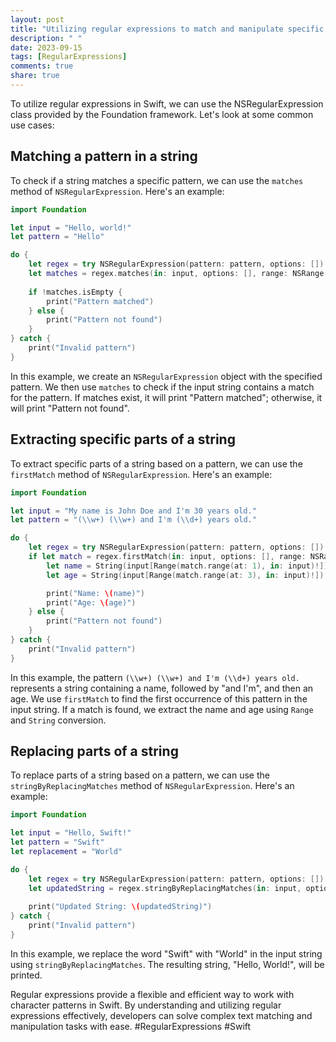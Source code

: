 ```yaml
---
layout: post
title: "Utilizing regular expressions to match and manipulate specific characters in Swift"
description: " "
date: 2023-09-15
tags: [RegularExpressions]
comments: true
share: true
---
```


To utilize regular expressions in Swift, we can use the NSRegularExpression class provided by the Foundation framework. Let's look at some common use cases:

## Matching a pattern in a string

To check if a string matches a specific pattern, we can use the `matches` method of `NSRegularExpression`. Here's an example:

```swift
import Foundation

let input = "Hello, world!"
let pattern = "Hello"

do {
    let regex = try NSRegularExpression(pattern: pattern, options: [])
    let matches = regex.matches(in: input, options: [], range: NSRange(location: 0, length: input.utf16.count))
    
    if !matches.isEmpty {
        print("Pattern matched")
    } else {
        print("Pattern not found")
    }
} catch {
    print("Invalid pattern")
}
```

In this example, we create an `NSRegularExpression` object with the specified pattern. We then use `matches` to check if the input string contains a match for the pattern. If matches exist, it will print "Pattern matched"; otherwise, it will print "Pattern not found".

## Extracting specific parts of a string

To extract specific parts of a string based on a pattern, we can use the `firstMatch` method of `NSRegularExpression`. Here's an example:

```swift
import Foundation

let input = "My name is John Doe and I'm 30 years old."
let pattern = "(\\w+) (\\w+) and I'm (\\d+) years old."

do {
    let regex = try NSRegularExpression(pattern: pattern, options: [])
    if let match = regex.firstMatch(in: input, options: [], range: NSRange(location: 0, length: input.utf16.count)) {
        let name = String(input[Range(match.range(at: 1), in: input)!])
        let age = String(input[Range(match.range(at: 3), in: input)!])

        print("Name: \(name)")
        print("Age: \(age)")
    } else {
        print("Pattern not found")
    }
} catch {
    print("Invalid pattern")
}
```

In this example, the pattern `(\\w+) (\\w+) and I'm (\\d+) years old.` represents a string containing a name, followed by "and I'm", and then an age. We use `firstMatch` to find the first occurrence of this pattern in the input string. If a match is found, we extract the name and age using `Range` and `String` conversion.

## Replacing parts of a string

To replace parts of a string based on a pattern, we can use the `stringByReplacingMatches` method of `NSRegularExpression`. Here's an example:

```swift
import Foundation

let input = "Hello, Swift!"
let pattern = "Swift"
let replacement = "World"

do {
    let regex = try NSRegularExpression(pattern: pattern, options: [])
    let updatedString = regex.stringByReplacingMatches(in: input, options: [], range: NSRange(location: 0, length: input.utf16.count), withTemplate: replacement)
    
    print("Updated String: \(updatedString)")
} catch {
    print("Invalid pattern")
}
```

In this example, we replace the word "Swift" with "World" in the input string using `stringByReplacingMatches`. The resulting string, "Hello, World!", will be printed.

Regular expressions provide a flexible and efficient way to work with character patterns in Swift. By understanding and utilizing regular expressions effectively, developers can solve complex text matching and manipulation tasks with ease. #RegularExpressions #Swift